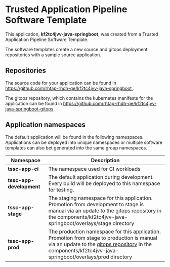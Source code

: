 # Trusted Application Pipeline Software Template

This application, **kf2tc4jvv-java-springboot**, was created from a Trusted Application Pipeline Software Template.

The software templates create a new source and gitops deployment repositories with a sample source application. 

## Repositories

The source code for your application can be found in [https://github.com/rhtap-rhdh-qe/kf2tc4jvv-java-springboot ](https://github.com/rhtap-rhdh-qe/kf2tc4jvv-java-springboot ).
 
The gitops repository, which contains the kubernetes manifests for the application can be found in 
[https://github.com/rhtap-rhdh-qe/kf2tc4jvv-java-springboot-gitops ](https://github.com/rhtap-rhdh-qe/kf2tc4jvv-java-springboot-gitops ) 

## Application namespaces 

The default application will be found in the following namespaces. Applications can be deployed into unique namespaces or multiple software templates can also bet generated into the same group namespaces.  

|  Namespace   |  Description   |  
| -------- | -------- |
| **tssc-app-ci** | The namespace used for CI workloads |
| **tssc-app-development** | The default application during development. Every build will be deployed to this namespace for testing. |
| **tssc-app-stage** | The staging namespace for this application. Promotion from development to stage is manual via an update to the [gitops repository](https://github.com/rhtap-rhdh-qe/kf2tc4jvv-java-springboot-gitops ) in the components/kf2tc4jvv-java-springboot/overlays/stage directory |
| **tssc-app-prod** | The production namespace for this application. Promotion from stage to production is manual via an update to the [gitops repository](https://github.com/rhtap-rhdh-qe/kf2tc4jvv-java-springboot-gitops ) in the components/kf2tc4jvv-java-springboot/overlays/prod directory |